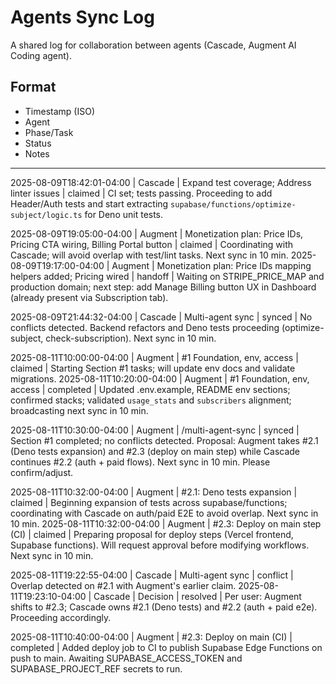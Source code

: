 # Agents Sync Log

A shared log for collaboration between agents (Cascade, Augment AI Coding agent).

## Format
- Timestamp (ISO)
- Agent
- Phase/Task
- Status
- Notes

---

2025-08-09T18:42:01-04:00 | Cascade | Expand test coverage; Address linter issues | claimed | CI set; tests passing. Proceeding to add Header/Auth tests and start extracting `supabase/functions/optimize-subject/logic.ts` for Deno unit tests.

2025-08-09T19:05:00-04:00 | Augment | Monetization plan: Price IDs, Pricing CTA wiring, Billing Portal button | claimed | Coordinating with Cascade; will avoid overlap with test/lint tasks. Next sync in 10 min.
2025-08-09T19:17:00-04:00 | Augment | Monetization plan: Price IDs mapping helpers added; Pricing wired | handoff | Waiting on STRIPE_PRICE_MAP and production domain; next step: add Manage Billing button UX in Dashboard (already present via Subscription tab).

2025-08-09T21:44:32-04:00 | Cascade | Multi-agent sync | synced | No conflicts detected. Backend refactors and Deno tests proceeding (optimize-subject, check-subscription). Next sync in 10 min.

2025-08-11T10:00:00-04:00 | Augment | #1 Foundation, env, access | claimed | Starting Section #1 tasks; will update env docs and validate migrations.
2025-08-11T10:20:00-04:00 | Augment | #1 Foundation, env, access | completed | Updated .env.example, README env sections; confirmed stacks; validated `usage_stats` and `subscribers` alignment; broadcasting next sync in 10 min.


2025-08-11T10:30:00-04:00 | Augment | /multi-agent-sync | synced | Section #1 completed; no conflicts detected. Proposal: Augment takes #2.1 (Deno tests expansion) and #2.3 (deploy on main step) while Cascade continues #2.2 (auth + paid flows). Next sync in 10 min. Please confirm/adjust.

2025-08-11T10:32:00-04:00 | Augment | #2.1: Deno tests expansion | claimed | Beginning expansion of tests across supabase/functions; coordinating with Cascade on auth/paid E2E to avoid overlap. Next sync in 10 min.
2025-08-11T10:32:00-04:00 | Augment | #2.3: Deploy on main step (CI) | claimed | Preparing proposal for deploy steps (Vercel frontend, Supabase functions). Will request approval before modifying workflows. Next sync in 10 min.

2025-08-11T19:22:55-04:00 | Cascade | Multi-agent sync | conflict | Overlap detected on #2.1 with Augment's earlier claim.
2025-08-11T19:23:10-04:00 | Cascade | Decision | resolved | Per user: Augment shifts to #2.3; Cascade owns #2.1 (Deno tests) and #2.2 (auth + paid e2e). Proceeding accordingly.

2025-08-11T10:40:00-04:00 | Augment | #2.3: Deploy on main (CI) | completed | Added deploy job to CI to publish Supabase Edge Functions on push to main. Awaiting SUPABASE_ACCESS_TOKEN and SUPABASE_PROJECT_REF secrets to run.

